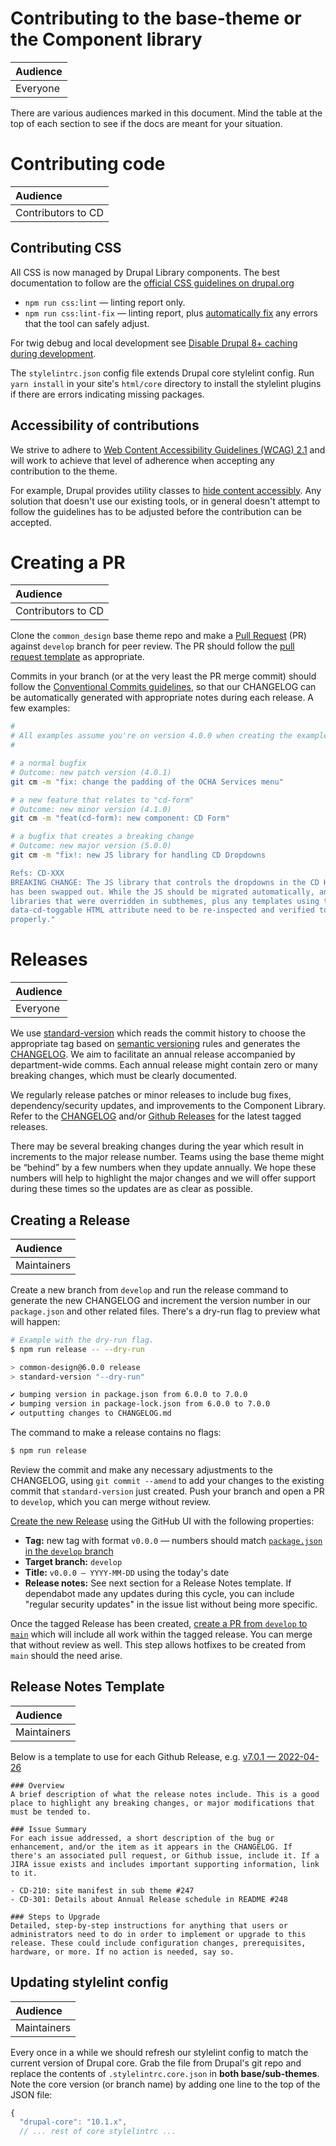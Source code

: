 # Contributing to the base-theme or the Component library

| Audience |
| :------- |
| Everyone |

There are various audiences marked in this document. Mind the table at the top of each section to see if the docs are meant for your situation.

# Contributing code

| Audience           |
| :----------------- |
| Contributors to CD |

## Contributing CSS

All CSS is now managed by Drupal Library components. The best documentation to follow are the [official CSS guidelines on drupal.org][drupal-css]

- `npm run css:lint` — linting report only.
- `npm run css:lint-fix` — linting report, plus [automatically fix][lint-fix] any errors that the tool can safely adjust.

For twig debug and local development see [Disable Drupal 8+ caching during development][drupal-caching].

The `stylelintrc.json` config file extends Drupal core stylelint config. Run `yarn install` in your site's `html/core` directory to install the stylelint plugins if there are errors indicating missing packages.

  [lint-fix]: https://stylelint.io/user-guide/usage/options#fix
  [drupal-css]: https://www.drupal.org/docs/develop/standards/css
  [drupal-caching]: https://www.drupal.org/node/2598914


## Accessibility of contributions

We strive to adhere to [Web Content Accessibility Guidelines (WCAG) 2.1][a11y-standards] and will work to achieve that level of adherence when accepting any contribution to the theme.

For example, Drupal provides utility classes to [hide content accessibly][a11y-hide]. Any solution that doesn't use our existing tools, or in general doesn't attempt to follow the guidelines has to be adjusted before the contribution can be accepted.

  [a11y-standards]: https://www.w3.org/TR/WCAG21/
  [a11y-hide]: https://www.drupal.org/docs/accessibility/hide-content-properly


# Creating a PR

| Audience           |
| :----------------- |
| Contributors to CD |

Clone the `common_design` base theme repo and make a [Pull Request][pr] (PR)
against `develop` branch for peer review. The PR should follow the [pull request template][pr-template] as appropriate.

Commits in your branch (or at the very least the PR merge commit) should follow the [Conventional Commits guidelines][cc-guidelines], so that our CHANGELOG can be automatically generated with appropriate notes during each release. A few examples:

  [pr]: https://github.com/UN-OCHA/common_design/pulls
  [pr-template]: https://github.com/UN-OCHA/common_design/blob/develop/pull_request_template.md
  [cc-guidelines]: https://www.conventionalcommits.org/en/v1.0.0

```sh
#
# All examples assume you're on version 4.0.0 when creating the example commit.
#

# a normal bugfix
# Outcome: new patch version (4.0.1)
git cm -m "fix: change the padding of the OCHA Services menu"

# a new feature that relates to "cd-form"
# Outcome: new minor version (4.1.0)
git cm -m "feat(cd-form): new component: CD Form"

# a bugfix that creates a breaking change
# Outcome: new major version (5.0.0)
git cm -m "fix!: new JS library for handling CD Dropdowns

Refs: CD-XXX
BREAKING CHANGE: The JS library that controls the dropdowns in the CD Header
has been swapped out. While the JS should be migrated automatically, any
libraries that were overridden in subthemes, plus any templates using the old
data-cd-toggable HTML attribute need to be re-inspected and verified to work
properly."

```

# Releases

| Audience |
| :------- |
| Everyone |

We use [standard-version][standard-version] which reads the commit history to choose the appropriate tag based on [semantic versioning][semver] rules and generates the [CHANGELOG][changelog]. We aim to facilitate an annual release accompanied by department-wide comms. Each annual release might contain zero or many breaking changes, which must be clearly documented.

We regularly release patches or minor releases to include bug fixes, dependency/security updates, and improvements to the Component Library. Refer to the [CHANGELOG][changelog] and/or [Github Releases][releases] for the latest tagged releases.

There may be several breaking changes during the year which result in increments to the major release number. Teams using the base theme might be “behind” by a few numbers when they update annually. We hope these numbers will help to highlight the major changes and we will offer support during these times so the updates are as clear as possible.

  [semver]: https://semver.org/
  [changelog]: https://github.com/UN-OCHA/common_design/blob/main/CHANGELOG.md
  [releases]: https://github.com/UN-OCHA/common_design/releases
  [standard-version]: https://github.com/conventional-changelog/standard-version


## Creating a Release

| Audience    |
| :---------- |
| Maintainers |

Create a new branch from `develop` and run the release command to generate the new CHANGELOG and increment the version number in our `package.json` and other related files. There's a dry-run flag to preview what will happen:

```sh
# Example with the dry-run flag.
$ npm run release -- --dry-run

> common-design@6.0.0 release
> standard-version "--dry-run"

✔ bumping version in package.json from 6.0.0 to 7.0.0
✔ bumping version in package-lock.json from 6.0.0 to 7.0.0
✔ outputting changes to CHANGELOG.md
```

The command to make a release contains no flags:

```sh
$ npm run release
```

Review the commit and make any necessary adjustments to the CHANGELOG, using `git commit --amend` to add your changes to the existing commit that `standard-version` just created. Push your branch and open a PR to `develop`, which you can merge without review.

[Create the new Release][new-release] using the GitHub UI with the following properties:

- **Tag:** new tag with format `v0.0.0` — numbers should match [`package.json` in the `develop` branch][develop-package]
- **Target branch:** `develop`
- **Title:** `v0.0.0 — YYYY-MM-DD` using the today's date
- **Release notes:** See next section for a Release Notes template. If dependabot made any updates during this cycle, you can include "regular security updates" in the issue list without being more specific.

Once the tagged Release has been created, [create a PR from `develop` to `main`][pr-dev-main] which will include all work within the tagged release. You can merge that without review as well. This step allows hotfixes to be created from `main` should the need arise.

  [pr-dev-main]: https://github.com/UN-OCHA/common_design/compare/main...develop
  [new-release]: https://github.com/UN-OCHA/common_design/releases/new?target=develop
  [develop-package]: https://github.com/UN-OCHA/common_design/blob/develop/package.json#L3


## Release Notes Template

| Audience    |
| :---------- |
| Maintainers |

Below is a template to use for each Github Release, e.g. [v7.0.1 — 2022-04-26](https://github.com/UN-OCHA/common_design/releases/tag/v7.0.1)

```
### Overview
A brief description of what the release notes include. This is a good place to highlight any breaking changes, or major modifications that must be tended to.

### Issue Summary
For each issue addressed, a short description of the bug or enhancement, and/or the item as it appears in the CHANGELOG. If there's an associated pull request, or Github issue, include it. If a JIRA issue exists and includes important supporting information, link to it.

- CD-210: site manifest in sub theme #247
- CD-301: Details about Annual Release schedule in README #248

### Steps to Upgrade
Detailed, step-by-step instructions for anything that users or administrators need to do in order to implement or upgrade to this release. These could include configuration changes, prerequisites, hardware, or more. If no action is needed, say so.
```

## Updating stylelint config

| Audience    |
| :---------- |
| Maintainers |

Every once in a while we should refresh our stylelint config to match the current version of Drupal core. Grab the file from Drupal's git repo and replace the contents of `.stylelintrc.core.json` in **both base/sub-themes**. Note the core version (or branch name) by adding one line to the top of the JSON file:

```js
{
  "drupal-core": "10.1.x",
  // ... rest of core stylelintrc ...
```
